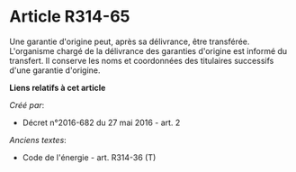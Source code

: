 # Article R314-65

Une garantie d'origine peut, après sa délivrance, être transférée. L'organisme chargé de la délivrance des garanties
d'origine est informé du transfert. Il conserve les noms et coordonnées des titulaires successifs d'une garantie d'origine.

**Liens relatifs à cet article**

_Créé par_:

  - Décret n°2016-682 du 27 mai 2016 - art. 2

_Anciens textes_:

  - Code de l'énergie - art. R314-36 (T)
